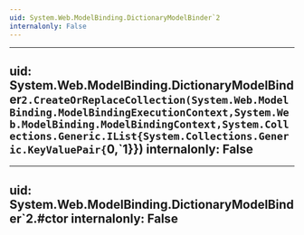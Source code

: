 ```yaml
---
uid: System.Web.ModelBinding.DictionaryModelBinder`2
internalonly: False
---
```


---
uid: System.Web.ModelBinding.DictionaryModelBinder`2.CreateOrReplaceCollection(System.Web.ModelBinding.ModelBindingExecutionContext,System.Web.ModelBinding.ModelBindingContext,System.Collections.Generic.IList{System.Collections.Generic.KeyValuePair{`0,`1}})
internalonly: False
---

---
uid: System.Web.ModelBinding.DictionaryModelBinder`2.#ctor
internalonly: False
---
